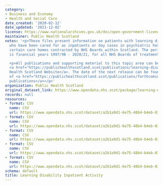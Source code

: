 ```yaml
---
category:
- Business and Economy
- Health and Social Care
date_created: '2020-02-12'
date_updated: '2021-12-02'
license: https://www.nationalarchives.gov.uk/doc/open-government-licence/version/3/
maintainer: Public Health Scotland
notes: '<p>These files present information on patients with learning disabilities
  who have been cared for as inpatients or day cases in psychiatric hospitals and
  certain care homes contracted by NHS Boards within Scotland. The period covered
  is financial years 1997/98 - 2020/21, for all NHS Boards of treatment.</p>

  <p>All publications and supporting material to this topic area can be found on the
  <a href="https://publichealthscotland.scot/publications/learning-disability-inpatient-activity/">Public
  Health Scotland Website</a>. The date of the next release can be found on our list
  of <a href="https://publichealthscotland.scot/publications/forthcoming-publications/">forthcoming
  publications</a></p>'
organization: Public Health Scotland
original_dataset_link: https://www.opendata.nhs.scot/package/learning-disability-inpatient-activity
records: null
resources:
- format: CSV
  name: CSV
  url: https://www.opendata.nhs.scot/dataset/a2b1a9d1-6e75-48b4-b4eb-038519870f53/resource/5df5775b-da6d-4e28-a293-4bf1fa27cdce/download/learning-disability-age-sex-2015-2020_with_historic.csv
- format: CSV
  name: CSV
  url: https://www.opendata.nhs.scot/dataset/a2b1a9d1-6e75-48b4-b4eb-038519870f53/resource/e359f032-3bee-4d42-a788-b2a54d15729b/download/learning-disability-deprivation-analysis-2015-2020_with_historic.csv
- format: CSV
  name: CSV
  url: https://www.opendata.nhs.scot/dataset/a2b1a9d1-6e75-48b4-b4eb-038519870f53/resource/eaa3af2b-9907-4db5-b765-d5fcf3c41cbc/download/learning-disability-health-board-analysis-2015-2020_with_historic.csv
- format: CSV
  name: CSV
  url: https://www.opendata.nhs.scot/dataset/a2b1a9d1-6e75-48b4-b4eb-038519870f53/resource/f38aa75c-4429-4a41-8eaa-2696c17b21cd/download/learning-disability-health-board-trends-1997-2020.csv
- format: CSV
  name: CSV
  url: https://www.opendata.nhs.scot/dataset/a2b1a9d1-6e75-48b4-b4eb-038519870f53/resource/629fa980-f2e1-4b82-bb1a-d10e909c6703/download/learning-disability-scotland-trends-1997-2020.csv
schema: default
title: Learning Disability Inpatient Activity
---
```

